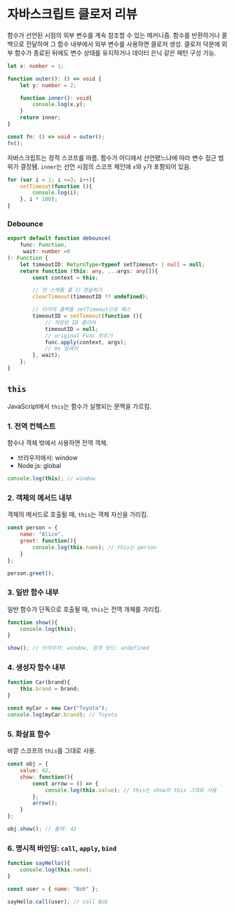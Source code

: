 # 자바스크립트 클로저 리뷰 

함수가 선언된 시점의 외부 변수를 계속 참조할 수 있는 메커니즘.
함수를 반환하거나 콜백으로 전달하며 그 함수 내부에서 외부 변수를 사용하면 클로저 생성. 
클로저 덕분에 외부 함수가 종료된 뒤에도 변수 상태를 유지하거나 데이터 은닉 같은 패턴 구성 가능. 


```typescript
let x: number = 1; 

function outer(): () => void {
    let y: number = 2; 

    function inner(): void{
        console.log(x,y);
    }
    return inner; 
}

const fn: () => void = outer();
fn();
```

자바스크립트는 정적 스코프를 따름. 
함수가 어디에서 선언됐느냐에 따라 변수 접근 범위가 결정됌. 
`inner`는 선언 시점의 스코프 체인에 `x`와 `y`가 포함되어 있음. 


```javascript
for (var i = 1; i <=3; i++){
    setTimeout(function (){
        console.log(i);
    }, i * 100);
}
```

### Debounce 
```typescript 
export default function debounce(
    func: Function,
     wait: number =0
): Function {
    let timeoutID: ReturnType<typeof setTimeout> | null = null; 
    return function (this: any, ...args: any[]){
        const context = this; 

        // 전 스케줄 콜 다 캔슬하기 
        clearTimeout(timeoutID ?? undefined);

        // 타이머 콜백을 setTimeout으로 패스 
        timeoutID = setTimeout(function (){
            // 저장된 ID 클리어 
            timeoutID = null;
            // original Func 부르기 
            func.apply(context, args);
            // ms 딜레이 
        }, wait);
    };
}
```

## `this` 
JavaScript에서 `this`는 함수가 실행되는 문맥을 가르킴.

### 1. 전역 컨텍스트 
함수나 객체 밖에서 사용하면 전역 객체.
- 브라우저에서: window
- Node.js: global

```javascript
console.log(this); // window
```

### 2. 객체의 메서드 내부 
객체의 메서드로 호출될 때, `this`는 객체 자신을 가리킴. 

```javascript
const person = { 
    name: "Alice",
    greet: function(){
        console.log(this.name); // this는 person
    }
};

person.greet();
```

### 3. 일반 함수 내부 
일반 함수가 단독으로 호출될 때, `this`는 전역 개체를 가리킴. 

```javascript
function show(){
    console.log(this);
}

show(); // 브라우저: window, 엄격 모드: undefined
```

### 4. 생성자 함수 내부 
```javascript
function Car(brand){
    this.brand = brand; 
}

const myCar = new Car("Toyota");
console.log(myCar.brand); // Toyota 
```

### 5. 화살표 함수 
바깥 스코프의 `this`를 그대로 사용.

```javascript
const obj = { 
    value: 42, 
    show: function(){
        const arrow = () => {
            console.log(this.value); // this는 show의 this 그대로 사용 
        };
        arrow();
    }
};

obj.show(); // 출력: 42 
```

### 6. 명시적 바인딩: `call`, `apply`, `bind` 

```javascript 
function sayHello(){
    console.log(this.name);
}

const user = { name: "Bob" };

sayHello.call(user); // call Bob 
```
